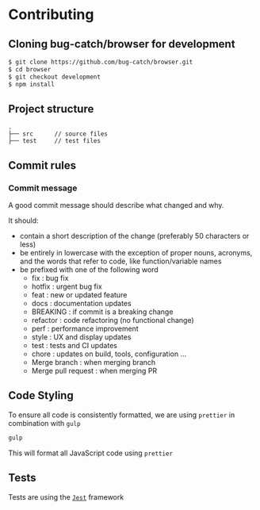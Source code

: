 # Contributing


## Cloning bug-catch/browser for development

```bash
$ git clone https://github.com/bug-catch/browser.git
$ cd browser
$ git checkout development
$ npm install
```


## Project structure

```
.
├── src      // source files
├── test     // test files
```


## Commit rules

### Commit message

A good commit message should describe what changed and why.

It should:
  - contain a short description of the change (preferably 50 characters or less)
  - be entirely in lowercase with the exception of proper nouns, acronyms, and the words that refer to code, like function/variable names
  - be prefixed with one of the following word
    - fix : bug fix
    - hotfix : urgent bug fix
    - feat : new or updated feature
    - docs : documentation updates
    - BREAKING : if commit is a breaking change
    - refactor : code refactoring (no functional change)
    - perf : performance improvement
    - style : UX and display updates
    - test : tests and CI updates
    - chore : updates on build, tools, configuration ...
    - Merge branch : when merging branch
    - Merge pull request : when merging PR


## Code Styling

To ensure all code is consistently formatted, we are using `prettier` in combination with `gulp`

```bash
gulp
```

This will format all JavaScript code using `prettier`


## Tests

Tests are using the [`Jest`](https://jestjs.io/) framework
